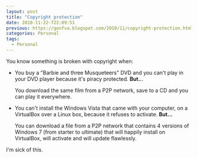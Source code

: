 ```yaml
---
layout: post
title: "Copyright protection"
date: 2010-11-22-T22:09:51
previous: https://gonfva.blogspot.com/2010/11/copyright-protection.html
categories: Personal
tags:
  - Personal
---
```


You know something is broken with copyright when:



<ul><li>You buy a "Barbie and three Musqueteers" DVD and you can't play in your DVD player because it's piracy protected. <span style="font-weight: bold;">But..</span>.


You download the same film from a P2P network, save to a CD and you can play it everywhere.</li>
<li>You can't install the Windows Vista that came with your computer, on a VirtualBox over a Linux box, because it refuses to activate. <span style="font-weight: bold;">But...</span>


You can download a file from a P2P network that contains 4 versions of Windows 7 (from starter to ultimate) that will happily install on VirtualBox, will activate and will update flawlessly.</li></ul>


I'm sick of this.
